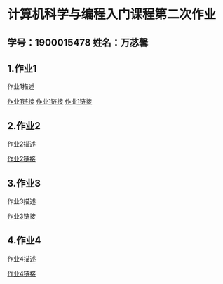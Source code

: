 # 计算机科学与编程入门课程第二次作业
## 学号：1900015478  姓名：万苾馨
## 1.作业1
作业1描述

[作业1链接](https://heliotropepi.github.io/wordcloud_gov_review.html)
[作业1链接](https://heliotropepi.github.io/polar_radius_gov_rev.html)
[作业1链接](https://heliotropepi.github.io/pie_rich_label_gov_rev.html)


## 2.作业2
作业2描述

[作业2链接](https://heliotropepi.github.io/geo_add_country_phone_porduct.html)


## 3.作业3
作业3描述

[作业3链接](https://heliotropepi.github.io/全国本科院校数据地图_map.html)


## 4.作业4
作业4描述

[作业4链接](https://heliotropepi.github.io/grid_multi_yaxis_GDP.html)
